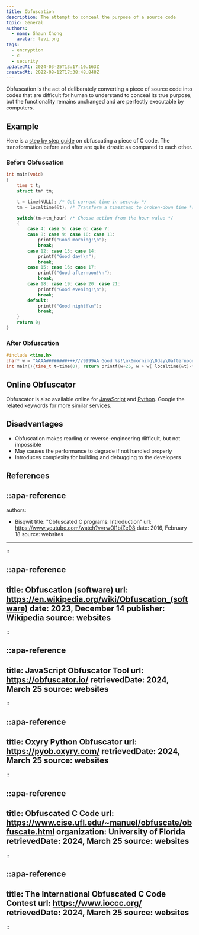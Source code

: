 ```yaml
---
title: Obfuscation
description: The attempt to conceal the purpose of a source code
topic: General
authors:
  - name: Shaun Chong
    avatar: levi.png
tags:
  - encryption
  - c
  - security
updatedAt: 2024-03-25T13:17:10.163Z
createdAt: 2022-08-12T17:38:48.848Z
---
```


Obfuscation is the act of deliberately converting a piece of source code into codes that are difficult for human to understand to conceal its true purpose, but the functionality remains unchanged and are perfectly executable by computers.

## Example

Here is a [step by step guide](https://www.youtube.com/watch?v=rwOI1biZeD8) on obfuscating a piece of C code. The transformation before and after are quite drastic as compared to each other.

### Before Obfuscation

```c [hello.c]
int main(void)
{
    time_t t;
    struct tm* tm;

    t = time(NULL); /* Get current time in seconds */
    tm = localtime(&t); /* Transform a timestamp to broken-down time */

    switch(tm->tm_hour) /* Choose action from the hour value */
    {
        case 4: case 5: case 6: case 7:
        case 8: case 9: case 10: case 11:
            printf("Good morning!\n");
            break;
        case 12: case 13: case 14:
            printf("Good day!\n");
            break;
        case 15: case 16: case 17:
            printf("Good afternoon!\n");
            break;
        case 18: case 19: case 20: case 21:
            printf("Good evening!\n");
            break;
        default:
            printf("Good night!\n");
            break;
    }
    return 0;
}
```

### After Obfuscation

```c [hello.c]
#include <time.h>
char* w = "AAAA########+++///9999AA Good %s!\n\0morning\0day\0afternoon\0evening\0night";
int main(){time_t t=time(0); return printf(w+25, w + w[ localtime(&t)->tm_hour ]);}
```

## Online Obfuscator

Obfuscator is also available online for [JavaScript](https://obfuscator.io/) and [Python](https://pyob.oxyry.com/). Google the related keywords for more similar services.

## Disadvantages

- Obfuscation makes reading or reverse-engineering difficult, but not impossible
- May causes the performance to degrade if not handled properly
- Introduces complexity for building and debugging to the developers

## References

::apa-reference
---
authors:
 - Bisqwit
title: "Obfuscated C programs: Introduction"
url: https://www.youtube.com/watch?v=rwOI1biZeD8
date: 2016, February 18
source: websites
---
::

::apa-reference
---
title: Obfuscation (software)
url: https://en.wikipedia.org/wiki/Obfuscation_(software)
date: 2023, December 14
publisher: Wikipedia
source: websites
---
::

::apa-reference
---
title: JavaScript Obfuscator Tool
url: https://obfuscator.io/
retrievedDate: 2024, March 25
source: websites
---
::

::apa-reference
---
title: Oxyry Python Obfuscator
url: https://pyob.oxyry.com/
retrievedDate: 2024, March 25
source: websites
---
::

::apa-reference
---
title: Obfuscated C Code
url: https://www.cise.ufl.edu/~manuel/obfuscate/obfuscate.html
organization: University of Florida
retrievedDate: 2024, March 25
source: websites
---
::

::apa-reference
---
title: The International Obfuscated C Code Contest
url: https://www.ioccc.org/
retrievedDate: 2024, March 25
source: websites
---
::